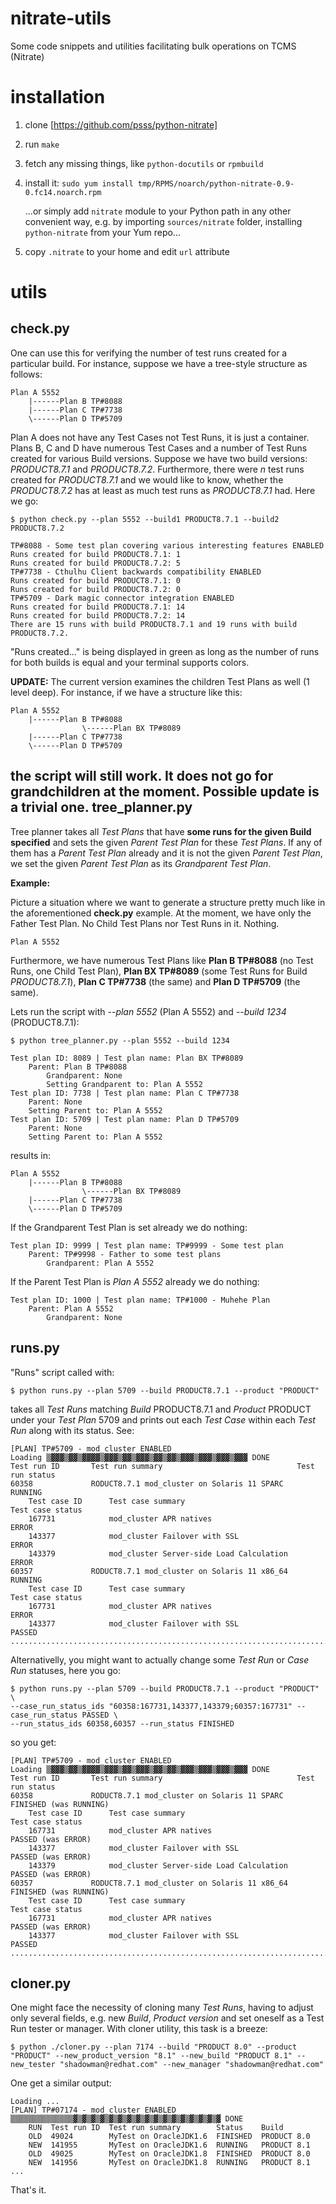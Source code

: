 nitrate-utils
=============

Some code snippets and utilities facilitating bulk operations on TCMS (Nitrate)

installation
=============
 1. clone [https://github.com/psss/python-nitrate]
 2. run ```make```
 3. fetch any missing things, like ```python-docutils``` or ```rpmbuild```
 4. install it: ```sudo yum install tmp/RPMS/noarch/python-nitrate-0.9-0.fc14.noarch.rpm```

    ...or simply add ```nitrate``` module to your Python path in any other convenient way, e.g. by importing ```sources/nitrate``` folder, installing ```python-nitrate``` from your Yum repo...
 5. copy ```.nitrate``` to your home and edit ```url``` attribute

utils
=====
check.py
--------
One can use this for verifying the number of test runs created for a particular build.
For instance, suppose we have a tree-style structure as follows:

    Plan A 5552
        |------Plan B TP#8088
        |------Plan C TP#7738
        \------Plan D TP#5709

Plan A does not have any Test Cases not Test Runs, it is just a container. Plans B, C and D have numerous Test Cases and a number of Test Runs created for various Build versions.
Suppose we have two build versions: *PRODUCT8.7.1* and *PRODUCT8.7.2*. Furthermore, there were *n* test runs created for *PRODUCT8.7.1* and we would like to know, whether the *PRODUCT8.7.2* has at least as much test runs as *PRODUCT8.7.1* had. Here we go:

    $ python check.py --plan 5552 --build1 PRODUCT8.7.1 --build2 PRODUCT8.7.2

    TP#8088 - Some test plan covering various interesting features ENABLED
    Runs created for build PRODUCT8.7.1: 1
    Runs created for build PRODUCT8.7.2: 5
    TP#7738 - Cthulhu Client backwards compatibility ENABLED
    Runs created for build PRODUCT8.7.1: 0
    Runs created for build PRODUCT8.7.2: 0
    TP#5709 - Dark magic connector integration ENABLED
    Runs created for build PRODUCT8.7.1: 14
    Runs created for build PRODUCT8.7.2: 14
    There are 15 runs with build PRODUCT8.7.1 and 19 runs with build PRODUCT8.7.2.

"Runs created..." is being displayed in green as long as the number of runs for both builds is equal and your terminal supports colors.

**UPDATE:** The current version examines the children Test Plans as well (1 level deep). For instance, if we have a structure like this:

    Plan A 5552
        |------Plan B TP#8088
                    \------Plan BX TP#8089
        |------Plan C TP#7738
        \------Plan D TP#5709

the script will still work. It does not go for grandchildren at the moment. Possible update is a trivial one.
tree_planner.py
---------------
Tree planner takes all *Test Plans* that have **some runs for the given Build specified** and sets the given *Parent Test Plan* for these *Test Plans*. If any of them has a *Parent Test Plan* already and it is not the given *Parent Test Plan*, we set the given *Parent Test Plan* as its *Grandparent Test Plan*.

**Example:**

Picture a situation where we want to generate a structure pretty much like in the aforementioned **check.py** example. At the moment, we have only the Father Test Plan. No Child Test Plans nor Test Runs in it. Nothing.

    Plan A 5552

Furthermore, we have numerous Test Plans like **Plan B TP#8088** (no Test Runs, one Child Test Plan), **Plan BX TP#8089** (some Test Runs for Build *PRODUCT8.7.1*), **Plan C TP#7738** (the same) and **Plan D TP#5709** (the same).

Lets run the script with *--plan 5552* (Plan A 5552) and *--build 1234* (PRODUCT8.7.1):

    $ python tree_planner.py --plan 5552 --build 1234
    
    Test plan ID: 8089 | Test plan name: Plan BX TP#8089
        Parent: Plan B TP#8088
            Grandparent: None
            Setting Grandparent to: Plan A 5552
    Test plan ID: 7738 | Test plan name: Plan C TP#7738
        Parent: None
        Setting Parent to: Plan A 5552
    Test plan ID: 5709 | Test plan name: Plan D TP#5709
        Parent: None
        Setting Parent to: Plan A 5552

results in:

    Plan A 5552
        |------Plan B TP#8088
                    \------Plan BX TP#8089
        |------Plan C TP#7738
        \------Plan D TP#5709

If the Grandparent Test Plan is set already we do nothing:

    Test plan ID: 9999 | Test plan name: TP#9999 - Some test plan
        Parent: TP#9998 - Father to some test plans
            Grandparent: Plan A 5552

If the Parent Test Plan is *Plan A 5552* already we do nothing:

    Test plan ID: 1000 | Test plan name: TP#1000 - Muhehe Plan 
        Parent: Plan A 5552
            Grandparent: None    

runs.py
-------
"Runs" script called with:

    $ python runs.py --plan 5709 --build PRODUCT8.7.1 --product "PRODUCT"

takes all *Test Runs* matching *Build* PRODUCT8.7.1 and *Product* PRODUCT under your *Test Plan* 5709 and prints out each *Test Case* within each *Test Run* along with its status. See:

    [PLAN] TP#5709 - mod_cluster ENABLED
    Loading ▒▓▓▓▒▓▓▒▓▓▓▓▒▓▓▓▒▓▓▒▓▓▓▒▓▓▒▓▓▒▓▓▓▒▓▓▓▒▓▓▓▒▓▓▓ DONE
    Test run ID       Test run summary                              Test run status     
    60358             RODUCT8.7.1 mod_cluster on Solaris 11 SPARC   RUNNING             
        Test case ID      Test case summary                             Test case status
        167731            mod_cluster APR natives                       ERROR           
        143377            mod_cluster Failover with SSL                 ERROR           
        143379            mod_cluster Server-side Load Calculation      ERROR           
    60357             RODUCT8.7.1 mod_cluster on Solaris 11 x86_64  RUNNING             
        Test case ID      Test case summary                             Test case status
        167731            mod_cluster APR natives                       ERROR           
        143377            mod_cluster Failover with SSL                 PASSED          
    ....................................................................................

Alternativelly, you might want to actually change some *Test Run* or *Case Run* statuses, here you go:

    $ python runs.py --plan 5709 --build PRODUCT8.7.1 --product "PRODUCT" \ 
    --case_run_status_ids "60358:167731,143377,143379;60357:167731" --case_run_status PASSED \
    --run_status_ids 60358,60357 --run_status FINISHED

so you get:

    [PLAN] TP#5709 - mod_cluster ENABLED
    Loading ▒▓▓▓▒▓▓▒▓▓▓▓▒▓▓▓▒▓▓▒▓▓▓▒▓▓▒▓▓▒▓▓▓▒▓▓▓▒▓▓▓▒▓▓▓ DONE
    Test run ID       Test run summary                              Test run status       
    60358             RODUCT8.7.1 mod_cluster on Solaris 11 SPARC   FINISHED (was RUNNING)
        Test case ID      Test case summary                             Test case status  
        167731            mod_cluster APR natives                       PASSED (was ERROR)
        143377            mod_cluster Failover with SSL                 PASSED (was ERROR)
        143379            mod_cluster Server-side Load Calculation      PASSED (was ERROR)
    60357             RODUCT8.7.1 mod_cluster on Solaris 11 x86_64  FINISHED (was RUNNING)
        Test case ID      Test case summary                             Test case status  
        167731            mod_cluster APR natives                       PASSED (was ERROR)
        143377            mod_cluster Failover with SSL                 PASSED            
    ......................................................................................

cloner.py
---------
One might face the necessity of cloning many *Test Runs*, having to adjust only several fields, e.g. new *Build*, *Product version* and set oneself as a Test Run tester or manager.
With cloner utility, this task is a breeze:

    $ python ./cloner.py --plan 7174 --build "PRODUCT 8.0" --product "PRODUCT" --new_product_version "8.1" --new_build "PRODUCT 8.1" --new_tester "shadowman@redhat.com" --new_manager "shadowman@redhat.com"

One get a similar output:

    Loading ...
    [PLAN] TP#07174 - mod_cluster ENABLED ▒▒▒▒▒▒▒▒▒▒▒▒▒▒▓▒▓▒▓▒▓▒▓▒▓▒▓▒▓▒▓▒▓▒▓▒▓▒▓▒▓▒▓▒▓▒▓ DONE
        RUN  Test run ID  Test run summary        Status    Build    
        OLD  49024        MyTest on OracleJDK1.6  FINISHED  PRODUCT 8.0
        NEW  141955       MyTest on OracleJDK1.6  RUNNING   PRODUCT 8.1
        OLD  49025        MyTest on OracleJDK1.8  FINISHED  PRODUCT 8.0
        NEW  141956       MyTest on OracleJDK1.8  RUNNING   PRODUCT 8.1
    ...

That's it.